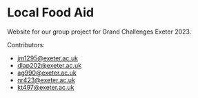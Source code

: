 # Local Food Aid
Website for our group project for Grand Challenges Exeter 2023.

Contributors:  
- jm1295@exeter.ac.uk
- dlap202@exeter.ac.uk
- ag990@exeter.ac.uk
- nr423@exeter.ac.uk
- kt497@exeter.ac.uk
